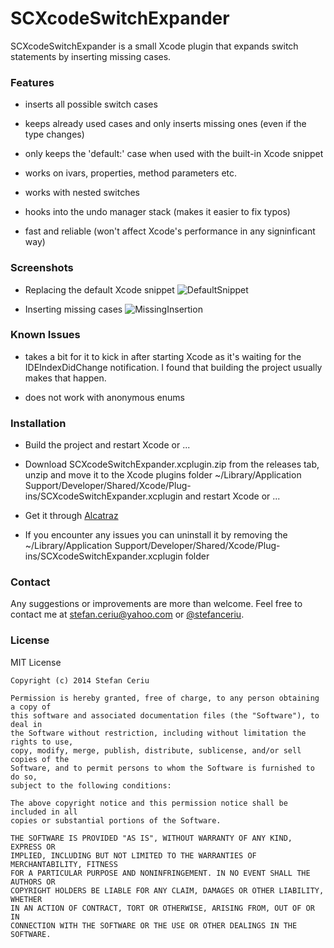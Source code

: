 # SCXcodeSwitchExpander

SCXcodeSwitchExpander is a small Xcode plugin that expands switch statements by inserting missing cases.

### Features

- inserts all possible switch cases

- keeps already used cases and only inserts missing ones (even if the type changes)

- only keeps the 'default:' case when used with the built-in Xcode snippet

- works on ivars, properties, method parameters etc.

- works with nested switches

- hooks into the undo manager stack (makes it easier to fix typos)

- fast and reliable (won't affect Xcode's performance in any signinficant way)

### Screenshots

- Replacing the default Xcode snippet
![DefaultSnippet](https://drive.google.com/uc?export=download&id=0ByLCkUO90ltoMEVfNjVLdHg5UXM)

- Inserting missing cases
![MissingInsertion](https://drive.google.com/uc?export=download&id=0ByLCkUO90ltoV3hJQjhCamdtdXM)

### Known Issues

- takes a bit for it to kick in after starting Xcode as it's waiting for the IDEIndexDidChange notification. I found that building the project usually makes that happen.

- does not work with anonymous enums

### Installation

- Build the project and restart Xcode or ...

- Download SCXcodeSwitchExpander.xcplugin.zip from the releases tab, unzip and move it to the  Xcode plugins folder ~/Library/Application Support/Developer/Shared/Xcode/Plug-ins/SCXcodeSwitchExpander.xcplugin and restart Xcode or ...

- Get it through [Alcatraz](https://github.com/alcatraz/Alcatraz)

- If you encounter any issues you can uninstall it by removing the ~/Library/Application Support/Developer/Shared/Xcode/Plug-ins/SCXcodeSwitchExpander.xcplugin folder
 
### Contact
Any suggestions or improvements are more than welcome. Feel free to contact me at [stefan.ceriu@yahoo.com](mailto:stefan.ceriu@yahoo.com) or [@stefanceriu](https://twitter.com/stefanceriu).


### License

MIT License

    Copyright (c) 2014 Stefan Ceriu
    
    Permission is hereby granted, free of charge, to any person obtaining a copy of
    this software and associated documentation files (the "Software"), to deal in
    the Software without restriction, including without limitation the rights to use,
    copy, modify, merge, publish, distribute, sublicense, and/or sell copies of the
    Software, and to permit persons to whom the Software is furnished to do so,
    subject to the following conditions:
    
    The above copyright notice and this permission notice shall be included in all
    copies or substantial portions of the Software.
    
    THE SOFTWARE IS PROVIDED "AS IS", WITHOUT WARRANTY OF ANY KIND, EXPRESS OR
    IMPLIED, INCLUDING BUT NOT LIMITED TO THE WARRANTIES OF MERCHANTABILITY, FITNESS
    FOR A PARTICULAR PURPOSE AND NONINFRINGEMENT. IN NO EVENT SHALL THE AUTHORS OR
    COPYRIGHT HOLDERS BE LIABLE FOR ANY CLAIM, DAMAGES OR OTHER LIABILITY, WHETHER
    IN AN ACTION OF CONTRACT, TORT OR OTHERWISE, ARISING FROM, OUT OF OR IN
    CONNECTION WITH THE SOFTWARE OR THE USE OR OTHER DEALINGS IN THE SOFTWARE.
    

